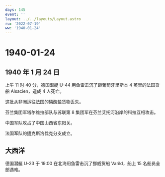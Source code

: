 ```yaml
---
days: 145
event: ''
layout: ../../layouts/Layout.astro
ru: '2022-07-19'
ww: '1940-01-24'
---
```


# 1940-01-24

## 1940 年 1 月 24 日

上午 11 时 40 分，德国潜艇 U-44 用鱼雷击沉了距葡萄牙里斯本 4
英里的法国货船 Alsacien，造成 4 人死亡。

这批从非洲运往法国的磷酸盐货物丢失。

芬兰集团军塔尔维拉部队与苏联第 8 集团军在芬兰艾托河沿岸的科拉互相攻击。

中国军队攻占了中国山西省东阳关。

法国军队的捷克斯洛伐克分支成立。

## 大西洋

德国潜艇 U-23 于 19:00 在北海用鱼雷击沉了挪威货船 Varild，船上 15
名船员全部遇难。